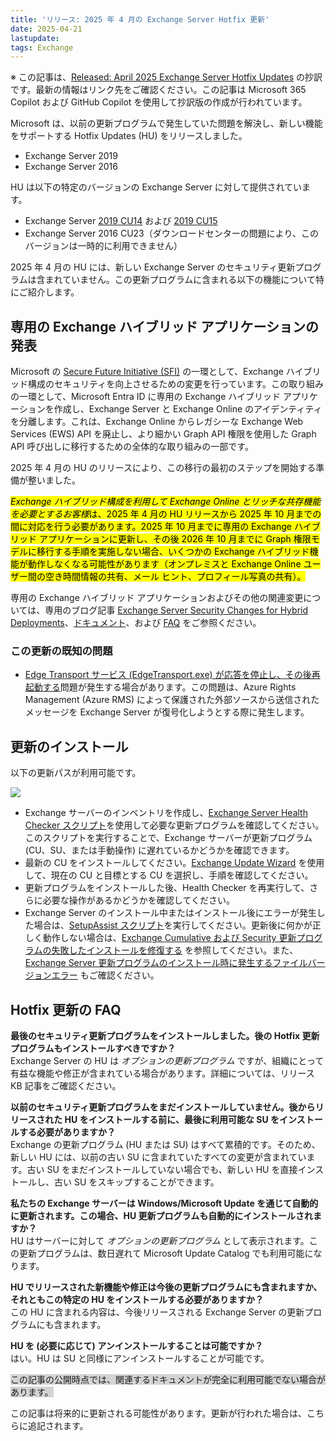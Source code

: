 ```yaml
---
title: 'リリース: 2025 年 4 月の Exchange Server Hotfix 更新'
date: 2025-04-21
lastupdate: 
tags: Exchange
--- 
```


※ この記事は、[Released: April 2025 Exchange Server Hotfix Updates](https://techcommunity.microsoft.com/blog/exchange/released-april-2025-exchange-server-hotfix-updates/4402471) の抄訳です。最新の情報はリンク先をご確認ください。この記事は Microsoft 365 Copilot および GitHub Copilot を使用して抄訳版の作成が行われています。

Microsoft は、以前の更新プログラムで発生していた問題を解決し、新しい機能をサポートする Hotfix Updates (HU) をリリースしました。

- Exchange Server 2019
- Exchange Server 2016

HU は以下の特定のバージョンの Exchange Server に対して提供されています。

- Exchange Server [2019 CU14](https://www.microsoft.com/download/details.aspx?id=108146) および [2019 CU15](https://www.microsoft.com/download/details.aspx?id=108144)
- Exchange Server 2016 CU23（ダウンロードセンターの問題により、このバージョンは一時的に利用できません）

2025 年 4 月の HU には、新しい Exchange Server のセキュリティ更新プログラムは含まれていません。この更新プログラムに含まれる以下の機能について特にご紹介します。

## 専用の Exchange ハイブリッド アプリケーションの発表

Microsoft の [Secure Future Initiative (SFI)](https://www.microsoft.com/trust-center/security/secure-future-initiative) の一環として、Exchange ハイブリッド構成のセキュリティを向上させるための変更を行っています。この取り組みの一環として、Microsoft Entra ID に専用の Exchange ハイブリッド アプリケーションを作成し、Exchange Server と Exchange Online のアイデンティティを分離します。これは、Exchange Online からレガシーな Exchange Web Services (EWS) API を廃止し、より細かい Graph API 権限を使用した Graph API 呼び出しに移行するための全体的な取り組みの一部です。

2025 年 4 月の HU のリリースにより、この移行の最初のステップを開始する準備が整いました。

<mark>*Exchange ハイブリッド構成を利用して Exchange Online とリッチな共存機能を必要とするお客様*は、2025 年 4 月の HU リリースから 2025 年 10 月までの間に対応を行う必要があります。2025 年 10 月までに専用の Exchange ハイブリッド アプリケーションに更新し、その後 2026 年 10 月までに Graph 権限モデルに移行する手順を実施しない場合、いくつかの Exchange ハイブリッド機能が動作しなくなる可能性があります（オンプレミスと Exchange Online ユーザー間の空き時間情報の共有、メール ヒント、プロフィール写真の共有）。</mark>

専用の Exchange ハイブリッド アプリケーションおよびその他の関連変更については、専用のブログ記事 [Exchange Server Security Changes for Hybrid Deployments](https://techcommunity.microsoft.com/blog/exchange/exchange-server-security-changes-for-hybrid-deployments/4396833)、[ドキュメント](https://aka.ms/ConfigureExchangeHybridApplication-Docs)、および [FAQ](https://techcommunity.microsoft.com/blog/exchange/exchange-server-security-changes-for-hybrid-deployments/4396833) をご参照ください。

### この更新の既知の問題

- [Edge Transport サービス (EdgeTransport.exe) が応答を停止し、その後再起動する](https://support.microsoft.com/topic/edge-transport-service-stops-responding-after-installing-november-2024-su-fb157463-5daf-4717-ad1b-25a8a0170cb2)問題が発生する場合があります。この問題は、Azure Rights Management (Azure RMS) によって保護された外部ソースから送信されたメッセージを Exchange Server が復号化しようとする際に発生します。

## 更新のインストール

以下の更新パスが利用可能です。

![](Apri2025HUs.jpg)

- Exchange サーバーのインベントリを作成し、[Exchange Server Health Checker スクリプト](https://aka.ms/ExchangeHealthChecker)を使用して必要な更新プログラムを確認してください。このスクリプトを実行することで、Exchange サーバーが更新プログラム (CU、SU、または手動操作) に遅れているかどうかを確認できます。
- 最新の CU をインストールしてください。[Exchange Update Wizard](https://aka.ms/ExchangeUpdateWizard) を使用して、現在の CU と目標とする CU を選択し、手順を確認してください。
- 更新プログラムをインストールした後、Health Checker を再実行して、さらに必要な操作があるかどうかを確認してください。
- Exchange Server のインストール中またはインストール後にエラーが発生した場合は、[SetupAssist スクリプト](https://aka.ms/ExSetupAssist)を実行してください。更新後に何かが正しく動作しない場合は、[Exchange Cumulative および Security 更新プログラムの失敗したインストールを修復する](https://aka.ms/ExchangeFAQ) を参照してください。また、[Exchange Server 更新プログラムのインストール時に発生するファイルバージョンエラー](https://support.microsoft.com/topic/file-version-error-when-you-try-to-install-exchange-server-november-2024-su-a650da30-f8fb-469d-a449-47396cab0a15) もご確認ください。

## Hotfix 更新の FAQ

**最後のセキュリティ更新プログラムをインストールしました。後の Hotfix 更新プログラムもインストールすべきですか？**  
Exchange Server の HU は *オプションの更新プログラム* ですが、組織にとって有益な機能や修正が含まれている場合があります。詳細については、リリース KB 記事をご確認ください。

**以前のセキュリティ更新プログラムをまだインストールしていません。後からリリースされた HU をインストールする前に、最後に利用可能な SU をインストールする必要がありますか？**  
Exchange の更新プログラム (HU または SU) はすべて累積的です。そのため、新しい HU には、以前の古い SU に含まれていたすべての変更が含まれています。古い SU をまだインストールしていない場合でも、新しい HU を直接インストールし、古い SU をスキップすることができます。

**私たちの Exchange サーバーは Windows/Microsoft Update を通じて自動的に更新されます。この場合、HU 更新プログラムも自動的にインストールされますか？**  
HU はサーバーに対して *オプションの更新プログラム* として表示されます。この更新プログラムは、数日遅れて Microsoft Update Catalog でも利用可能になります。

**HU でリリースされた新機能や修正は今後の更新プログラムにも含まれますか、それともこの特定の HU をインストールする必要がありますか？**  
この HU に含まれる内容は、今後リリースされる Exchange Server の更新プログラムにも含まれます。

**HU を (必要に応じて) アンインストールすることは可能ですか？**  
はい。HU は SU と同様にアンインストールすることが可能です。

<span style="background-color:#d3d3d3">この記事の公開時点では、関連するドキュメントが完全に利用可能でない場合があります。</span>

この記事は将来的に更新される可能性があります。更新が行われた場合は、こちらに追記されます。
